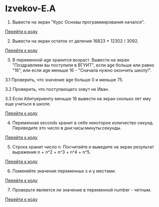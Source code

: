 # Izvekov-E.A
1. Вывести на экран "Курс Основы программирования начался".

[Перейти к коду](Hometask1(11.09.22)/task1.py)

2. Вывести на экран остаток от деления 16823 * 12302 / 3092.

[Перейти к коду](Hometask1(11.09.22)/task2.py)

3. В переменной age хранится возраст. Вывести на экран "Поздравляем вы поступили в ВГУИТ", если age больше или равно "16", или если age меньше 16 - "Сначала нужно окончить школу!".

3.1 Проверить, что значение age больше 0 и меньше 75.

3.2 Проверить, что поступающего зовут не Иван.

3.3 Если Абитуериенту меньше 16 вывести на экран сколько лет ему еще учиться в школе.

[Перейти к коду](Hometask1(11.09.22)/task3.py)

4. Переменная seconds хранит в себе некоторое количество секунд. Переведите это число в дни:часы:минуты:секунды.

[Перейти к коду](Hometask1(11.09.22)/task4.py)

5. Строка хранит число n. Посчитайте и выведите на экран результат выражения n + n^2 + n^3 + n^4 + n^5.

[Перейти к коду](Hometask1(11.09.22)/task5.py)

6. Поменяйте значения переменных x и y местами.

[Перейти к коду](Hometask1(11.09.22)/task6.py)

7. Проверьте является ли значение в переменной number - четным.

[Перейти к коду](Hometask1(11.09.22)/task7.py)
